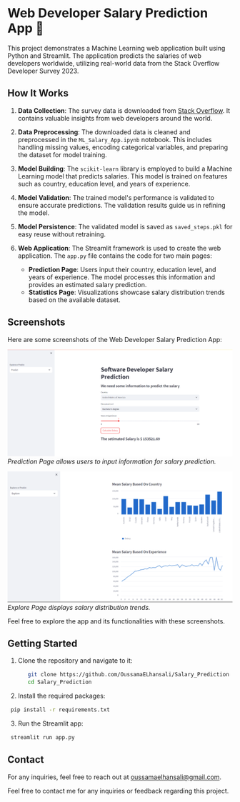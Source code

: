 # Web Developer Salary Prediction App :money_with_wings:

This project demonstrates a Machine Learning web application built using Python and Streamlit. The application predicts the salaries of web developers worldwide, utilizing real-world data from the Stack Overflow Developer Survey 2023.

## How It Works

1. **Data Collection**: The survey data is downloaded from [Stack Overflow](https://insights.stackoverflow.com/survey). It contains valuable insights from web developers around the world.

2. **Data Preprocessing**: The downloaded data is cleaned and preprocessed in the `ML_Salary_App.ipynb` notebook. This includes handling missing values, encoding categorical variables, and preparing the dataset for model training.

3. **Model Building**: The `scikit-learn` library is employed to build a Machine Learning model that predicts salaries. This model is trained on features such as country, education level, and years of experience.

4. **Model Validation**: The trained model's performance is validated to ensure accurate predictions. The validation results guide us in refining the model.

5. **Model Persistence**: The validated model is saved as `saved_steps.pkl` for easy reuse without retraining.

6. **Web Application**: The Streamlit framework is used to create the web application. The `app.py` file contains the code for two main pages:
   - **Prediction Page**: Users input their country, education level, and years of experience. The model processes this information and provides an estimated salary prediction.
   - **Statistics Page**: Visualizations showcase salary distribution trends based on the available dataset.


## Screenshots

Here are some screenshots of the Web Developer Salary Prediction App:

![Prediction Page](Screenshots/Predict_Page.png)
*Prediction Page allows users to input information for salary prediction.*

![Explore Page](Screenshots/Explore.png)
*Explore Page displays salary distribution trends.*

Feel free to explore the app and its functionalities with these screenshots.


## Getting Started

1. Clone the repository and navigate to it:
   ```sh
      git clone https://github.com/OussamaELhansali/Salary_Prediction
      cd Salary_Prediction
   ```
2. Install the required packages:
  ```sh
   pip install -r requirements.txt
  ```
3. Run the Streamlit app:
  ```sh
   streamlit run app.py
  ```
## Contact

For any inquiries, feel free to reach out at [oussamaelhansali@gmail.com](mailto:oussamaelhansali@gmail.com).

Feel free to contact me for any inquiries or feedback regarding this project.
